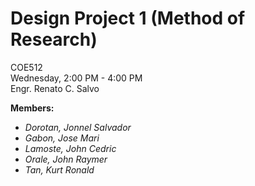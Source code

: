 # Design Project 1 (Method of Research)
COE512\
Wednesday, 2:00 PM - 4:00 PM\
Engr. Renato C. Salvo

**Members:**
  * *Dorotan, Jonnel Salvador*
  * *Gabon, Jose Mari*
  * *Lamoste, John Cedric*
  * *Orale, John Raymer*
  * *Tan, Kurt Ronald*
